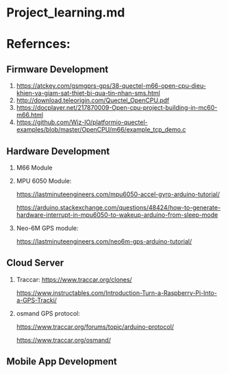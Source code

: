 # Project_learning.md

# Refernces: 

## Firmware Development
1. https://atckey.com/gsmgprs-gps/38-quectel-m66-open-cpu-dieu-khien-va-giam-sat-thiet-bi-qua-tin-nhan-sms.html
2. http://download.teleorigin.com/Quectel_OpenCPU.pdf
3. https://docplayer.net/217870009-Open-cpu-project-building-in-mc60-m66.html
4. https://github.com/Wiz-IO/platformio-quectel-examples/blob/master/OpenCPU/m66/example_tcp_demo.c


## Hardware Development
1. M66 Module
2. MPU 6050 Module: 

    https://lastminuteengineers.com/mpu6050-accel-gyro-arduino-tutorial/

    https://arduino.stackexchange.com/questions/48424/how-to-generate-hardware-interrupt-in-mpu6050-to-wakeup-arduino-from-sleep-mode
3. Neo-6M GPS module:
    
    https://lastminuteengineers.com/neo6m-gps-arduino-tutorial/





## Cloud Server
1. Traccar:
    https://www.traccar.org/clones/
    
    https://www.instructables.com/Introduction-Turn-a-Raspberry-Pi-Into-a-GPS-Tracki/
    
2. osmand GPS protocol: 

    https://www.traccar.org/forums/topic/arduino-protocol/
    
    https://www.traccar.org/osmand/



## Mobile App Development



